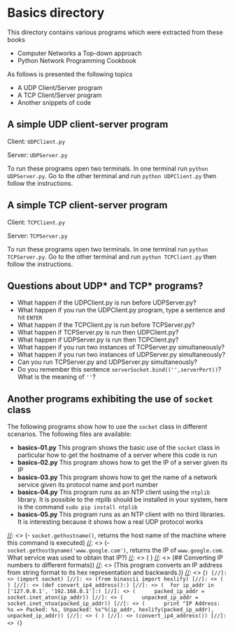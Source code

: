 # Basics directory
This directory contains various programs which were extracted from these books

- Computer Networks a Top-down approach
- Python Network Programming Cookbook

As follows is presented the following topics

- A UDP Client/Server program
- A TCP Client/Server program
- Another snippets of code

## A simple UDP client-server program

Client: ``UDPClient.py``

Server: ``UDPServer.py``

To run these programs open two terminals. In one terminal run ``python UDPServer.py``.
Go to the other terminal and run ``python UDPClient.py`` then follow the instructions.

## A simple TCP client-server program

Client: ``TCPClient.py``

Server: ``TCPServer.py``

To run these programs open two terminals. In one terminal run ``python TCPServer.py``.
Go to the other terminal and run ``python TCPClient.py`` then follow the instructions.

## Questions about UDP\* and TCP\* programs?

- What happen if the UDPClient.py is run before UDPServer.py?
- What happen if you run the UDPClient.py program, type a sentence and hit ``ENTER``
- What happen if the TCPClient.py is run before TCPServer.py?
- What happen if TCPServer.py is run then UDPClient.py? 
- What happen if UDPServer.py is run then TCPClient.py?
- What happen if you run two instances of TCPServer.py simultaneously? 
- What happen if you run two instances of UDPServer.py simultaneously? 
- Can you run TCPServer.py and UDPServer.py simultaneously?
- Do you remember this sentence ``serverSocket.bind(('',serverPort))``? What is the meaning of ``''``? 

## Another programs exhibiting the use of `socket` class

The following programs show how to use the `socket` class in different scenarios. The following files are available:

- **basics-01.py** This program shows the basic use of the `socket` class in particular how to get the hostname of a server where this code is run
- **basics-02.py** This program shows how to get the IP of a server given its IP
- **basics-03.py** This program shows how to get the name of a network service given its protocol name and port number
- **basics-04.py** This program runs as an NTP client using the `ntplib` library. It is possible to the ntplib should be installed in your system, here is the command ``sudo pip install ntplib``
- **basics-05.py** This program runs as an NTP client with no third libraries. It is interesting because it shows how a real UDP protocol works

[//]: <> (## Another useful methods provided by socket)
[//]: <> ( )
[//]: <> (Open a terminal and type ``python``. )
[//]: <> (A python shell should run ``>>>``. )
[//]: <> (If you see the python shell then type the following commands)
[//]: <> ( )
[//]: <> (- ``socket.gethostname()``, returns the host name of the machine where this command is executed)
[//]: <> (- ``socket.gethostbyname('www.google.com')``, returns the IP of ``www.google.com``. What service was used to obtain that IP?)
[//]: <> ( )
[//]: <> (## Converting IP numbers to different formats))
[//]: <> (This program converts an IP address from string format to its hex representation and backwards.))
[//]: <> (```)
[//]: <> (import socket)
[//]: <> (from binascii import hexlify)
[//]: <> ( )
[//]: <> (def convert_ip4_address():)
[//]: <> (	for ip_addr in ['127.0.0.1', '192.168.0.1']:)
[//]: <> (		packed_ip_addr = socket.inet_aton(ip_addr))
[//]: <> (		unpacked_ip_addr = socket.inet_ntoa(packed_ip_addr))
[//]: <> (		print "IP Address: %s => Packed: %s, Unpacked: %s"%(ip_addr, hexlify(packed_ip_addr), unpacked_ip_addr))
[//]: <> ( )
[//]: <> (convert_ip4_address())
[//]: <> (```)
